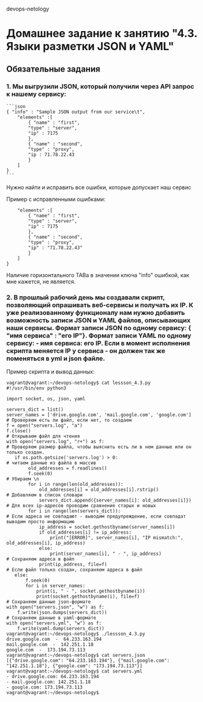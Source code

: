  devops-netology

# Домашнее задание к занятию "4.3. Языки разметки JSON и YAML"

## Обязательные задания

### 1. Мы выгрузили JSON, который получили через API запрос к нашему сервису:
	```json
    { "info" : "Sample JSON output from our service\t",
        "elements" :[
            { "name" : "first",
            "type" : "server",
            "ip" : 7175 
            },
            { "name" : "second",
            "type" : "proxy",
            "ip : 71.78.22.43
            }
        ]
    }
	```
  Нужно найти и исправить все ошибки, которые допускает наш сервис

  Пример с исправленными ошибками:
```{ "info" : "Sample JSON output from our service\t",
    "elements" :[
        { "name" : "first",
        "type" : "server",
        "ip" : 7175 
        },
        { "name" : "second",
        "type" : "proxy",
        "ip" : "71.78.22.43"
        }
    ]
}
```
   Наличие горизонтального TABa в значении ключа "info" ошибкой, как мне кажется, не является.
 
### 2. В прошлый рабочий день мы создавали скрипт, позволяющий опрашивать веб-сервисы и получать их IP. К уже реализованному функционалу нам нужно добавить возможность записи JSON и YAML файлов, описывающих наши сервисы. Формат записи JSON по одному сервису: { "имя сервиса" : "его IP"}. Формат записи YAML по одному сервису: - имя сервиса: его IP. Если в момент исполнения скрипта меняется IP у сервиса - он должен так же поменяться в yml и json файле.

   Пример скрипта и вывод данных:

```
vagrant@vagrant:~/devops-netology$ cat lessson_4.3.py 
#!/usr/bin/env python3

import socket, os, json, yaml

servers_dict = list()
server_names = ['drive.google.com', 'mail.google.com', 'google.com']
# Проверяем есть ли файл, если нет, то создаем
f = open("servers.log", "a")
f.close()
# Открываем файл для чтения
with open("servers.log", "r+") as f:
# Проверяем размер файла, чтобы выяснить есть ли в нем данные или он только создан. 
   if os.path.getsize('servers.log') > 0:
# читаем данные из файла в массив
        old_addresses = f.readlines()       
        f.seek(0)
# Убираем \n
        for i in range(len(old_addresses)):
            old_addresses[i] = old_addresses[i].rstrip()
# Добавляем в список словари
            servers_dict.append({server_names[i]: old_addresses[i]})
# Для всех ip-адресов проводим сравнение старых и новых
        for i in range(len(servers_dict)):
# Если адреса не совпадают - выводим предупреждение, если совпадат выводим просто информацию
            ip_address = socket.gethostbyname(server_names[i])
            if old_addresses[i] != ip_address:
                print("[ERROR]", server_names[i], "IP mismatch:", old_addresses[i], ip_address)
            else:
                print(server_names[i], " - ", ip_address)
# Сохраняем адреса в файл
            print(ip_address, file=f)
# Если файл только создан, сохраняем адреса в файл
   else:
       f.seek(0)
       for i in server_names:
           print(i, " - ", socket.gethostbyname(i))
           print(socket.gethostbyname(i), file=f)
# Сохраняем данные json-формате
with open("servers.json", "w") as f:
    f.write(json.dumps(servers_dict))
# Сохраняем данные в yaml-формате
with open("servers.yml", "w") as f:
    f.write(yaml.dump(servers_dict))
vagrant@vagrant:~/devops-netology$ ./lessson_4.3.py 
drive.google.com  -  64.233.163.194
mail.google.com  -  142.251.1.18
google.com  -  173.194.73.113
vagrant@vagrant:~/devops-netology$ cat servers.json 
[{"drive.google.com": "64.233.163.194"}, {"mail.google.com": "142.251.1.18"}, {"google.com": "173.194.73.113"}]
vagrant@vagrant:~/devops-netology$ cat servers.yml 
- drive.google.com: 64.233.163.194
- mail.google.com: 142.251.1.18
- google.com: 173.194.73.113
vagrant@vagrant:~/devops-netology$ 
```
